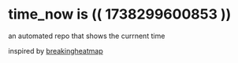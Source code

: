 # time_now is (( 1738299600853 ))

an automated repo that shows the currnent time

inspired by [breakingheatmap](https://github.com/breakingheatmap/breakingheatmap)